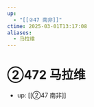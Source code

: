 ```yaml
---
up:
  - "[[②47 南非]]"
ctime: 2025-03-01T13:17:08
aliases:
  - 马拉维
---
```


# ②472 马拉维

- up: [[②47 南非]]
